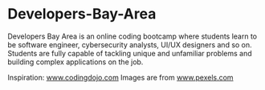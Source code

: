 # Developers-Bay-Area
Developers Bay Area is an online coding bootcamp where students  learn to be software engineer, cybersecurity analysts, UI/UX designers and so on. Students are fully capable of tackling unique and unfamiliar problems and building complex applications on the job. 



Inspiration: www.codingdojo.com 
Images are from www.pexels.com
